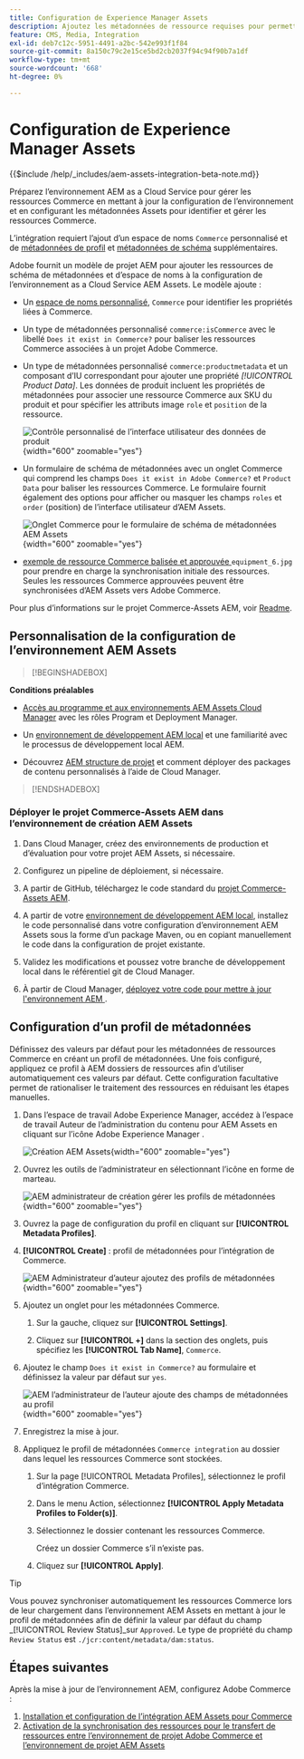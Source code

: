 ```yaml
---
title: Configuration de Experience Manager Assets
description: Ajoutez les métadonnées de ressource requises pour permettre à l’intégration AEM Assets pour Commerce de synchroniser les ressources entre les projets Adobe Commerce et Experience Manager Assets.
feature: CMS, Media, Integration
exl-id: deb7c12c-5951-4491-a2bc-542e993f1f84
source-git-commit: 8a150c79c2e15ce5bd2cb2037f94c94f90b7a1df
workflow-type: tm+mt
source-wordcount: '668'
ht-degree: 0%

---
```


# Configuration de Experience Manager Assets

{{$include /help/_includes/aem-assets-integration-beta-note.md}}

Préparez l’environnement AEM as a Cloud Service pour gérer les ressources Commerce en mettant à jour la configuration de l’environnement et en configurant les métadonnées Assets pour identifier et gérer les ressources Commerce.

L’intégration requiert l’ajout d’un espace de noms `Commerce` personnalisé et de [métadonnées de profil](https://experienceleague.adobe.com/en/docs/experience-manager-cloud-service/content/assets/manage/metadata-profiles) et [métadonnées de schéma](https://experienceleague.adobe.com/en/docs/experience-manager-cloud-service/content/assets/manage/metadata-schemas) supplémentaires.

Adobe fournit un modèle de projet AEM pour ajouter les ressources de schéma de métadonnées et d’espace de noms à la configuration de l’environnement as a Cloud Service AEM Assets. Le modèle ajoute :

- Un [espace de noms personnalisé](https://github.com/ankumalh/assets-commerce/blob/main/ui.config/jcr_root/apps/commerce/config/org.apache.sling.jcr.repoinit.RepositoryInitializer~commerce-namespaces.cfg.json), `Commerce` pour identifier les propriétés liées à Commerce.

- Un type de métadonnées personnalisé `commerce:isCommerce` avec le libellé `Does it exist in Commerce?` pour baliser les ressources Commerce associées à un projet Adobe Commerce.

- Un type de métadonnées personnalisé `commerce:productmetadata` et un composant d’IU correspondant pour ajouter une propriété *[!UICONTROL Product Data]*. Les données de produit incluent les propriétés de métadonnées pour associer une ressource Commerce aux SKU du produit et pour spécifier les attributs image `role` et `position` de la ressource.

  ![Contrôle personnalisé de l’interface utilisateur des données de produit](./assets/aem-commerce-sku-metadata-fields-from-template.png){width="600" zoomable="yes"}

- Un formulaire de schéma de métadonnées avec un onglet Commerce qui comprend les champs `Does it exist in Adobe Commerce?` et `Product Data` pour baliser les ressources Commerce. Le formulaire fournit également des options pour afficher ou masquer les champs `roles` et `order` (position) de l’interface utilisateur d’AEM Assets.

  ![Onglet Commerce pour le formulaire de schéma de métadonnées AEM Assets](./assets/assets-configure-metadata-schema-form-editor.png){width="600" zoomable="yes"}

- [ exemple de ressource Commerce balisée et approuvée ](https://github.com/ankumalh/assets-commerce/blob/main/ui.content/src/main/content/jcr_root/content/dam/wknd/en/activities/hiking/equipment_6.jpg/.content.xml) `equipment_6.jpg` pour prendre en charge la synchronisation initiale des ressources. Seules les ressources Commerce approuvées peuvent être synchronisées d’AEM Assets vers Adobe Commerce.

Pour plus d’informations sur le projet Commerce-Assets AEM, voir [Readme](https://github.com/ankumalh/assets-commerce).

## Personnalisation de la configuration de l’environnement AEM Assets

>[!BEGINSHADEBOX]

**Conditions préalables**

- [Accès au programme et aux environnements AEM Assets Cloud Manager](https://experienceleague.adobe.com/en/docs/experience-manager-cloud-service/content/onboarding/journey/cloud-manager#access-sysadmin-bo) avec les rôles Program et Deployment Manager.

- Un [environnement de développement AEM local](https://experienceleague.adobe.com/en/docs/experience-manager-learn/cloud-service/local-development-environment-set-up/overview) et une familiarité avec le processus de développement local AEM.

- Découvrez [AEM structure de projet](https://experienceleague.adobe.com/fr/docs/experience-manager-cloud-service/content/implementing/developing/aem-project-content-package-structure) et comment déployer des packages de contenu personnalisés à l’aide de Cloud Manager.

>[!ENDSHADEBOX]

### Déployer le projet Commerce-Assets AEM dans l’environnement de création AEM Assets

1. Dans Cloud Manager, créez des environnements de production et d’évaluation pour votre projet AEM Assets, si nécessaire.

1. Configurez un pipeline de déploiement, si nécessaire.

1. A partir de GitHub, téléchargez le code standard du [projet Commerce-Assets AEM](https://github.com/ankumalh/assets-commerce).

1. A partir de votre [environnement de développement AEM local](https://experienceleague.adobe.com/en/docs/experience-manager-learn/cloud-service/local-development-environment-set-up/overview), installez le code personnalisé dans votre configuration d’environnement AEM Assets sous la forme d’un package Maven, ou en copiant manuellement le code dans la configuration de projet existante.

1. Validez les modifications et poussez votre branche de développement local dans le référentiel git de Cloud Manager.

1. À partir de Cloud Manager, [ déployez votre code pour mettre à jour l&#39;environnement AEM ](https://experienceleague.adobe.com/en/docs/experience-manager-cloud-service/content/implementing/using-cloud-manager/deploy-code#deploying-code-with-cloud-manager).

## Configuration d’un profil de métadonnées

Définissez des valeurs par défaut pour les métadonnées de ressources Commerce en créant un profil de métadonnées. Une fois configuré, appliquez ce profil à AEM dossiers de ressources afin d’utiliser automatiquement ces valeurs par défaut. Cette configuration facultative permet de rationaliser le traitement des ressources en réduisant les étapes manuelles.

1. Dans l’espace de travail Adobe Experience Manager, accédez à l’espace de travail Auteur de l’administration du contenu pour AEM Assets en cliquant sur l’icône Adobe Experience Manager .

   ![Création AEM Assets](./assets/aem-assets-authoring.png){width="600" zoomable="yes"}

1. Ouvrez les outils de l’administrateur en sélectionnant l’icône en forme de marteau.

   ![AEM administrateur de création gérer les profils de métadonnées](./assets/aem-manage-metadata-profiles.png){width="600" zoomable="yes"}

1. Ouvrez la page de configuration du profil en cliquant sur **[!UICONTROL Metadata Profiles]**.

1. **[!UICONTROL Create]** : profil de métadonnées pour l’intégration de Commerce.

   ![AEM Administrateur d’auteur ajoutez des profils de métadonnées ](./assets/aem-create-metadata-profile.png){width="600" zoomable="yes"}

1. Ajoutez un onglet pour les métadonnées Commerce.

   1. Sur la gauche, cliquez sur **[!UICONTROL Settings]**.

   1. Cliquez sur **[!UICONTROL +]** dans la section des onglets, puis spécifiez les **[!UICONTROL Tab Name]**, `Commerce`.

1. Ajoutez le champ `Does it exist in Commerce?` au formulaire et définissez la valeur par défaut sur `yes`.

   ![AEM l’administrateur de l’auteur ajoute des champs de métadonnées au profil](./assets/aem-edit-metadata-profile-fields.png){width="600" zoomable="yes"}

1. Enregistrez la mise à jour.

1. Appliquez le profil de métadonnées `Commerce integration` au dossier dans lequel les ressources Commerce sont stockées.

   1. Sur la page [!UICONTROL  Metadata Profiles], sélectionnez le profil d’intégration Commerce.

   1. Dans le menu Action, sélectionnez **[!UICONTROL Apply Metadata Profiles to Folder(s)]**.

   1. Sélectionnez le dossier contenant les ressources Commerce.

      Créez un dossier Commerce s’il n’existe pas.

   1. Cliquez sur **[!UICONTROL Apply]**.

>[!TIP]
>
>Vous pouvez synchroniser automatiquement les ressources Commerce lors de leur chargement dans l’environnement AEM Assets en mettant à jour le profil de métadonnées afin de définir la valeur par défaut du champ _[!UICONTROL Review Status]_sur `Approved`. Le type de propriété du champ `Review Status` est `./jcr:content/metadata/dam:status`.


## Étapes suivantes

Après la mise à jour de l’environnement AEM, configurez Adobe Commerce :

1. [Installation et configuration de l’intégration AEM Assets pour Commerce](aem-assets-configure-commerce.md)
2. [Activation de la synchronisation des ressources pour le transfert de ressources entre l’environnement de projet Adobe Commerce et l’environnement de projet AEM Assets](aem-assets-setup-synchronization.md)
